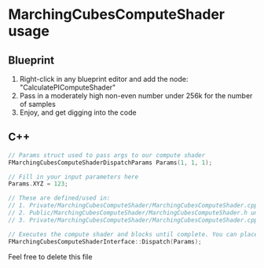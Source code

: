 # MarchingCubesComputeShader usage

## Blueprint

1. Right-click in any blueprint editor and add the node: "CalculatePIComputeShader"
2. Pass in a moderately high non-even number under 256k for the number of samples
3. Enjoy, and get digging into the code

## C++

```cpp
// Params struct used to pass args to our compute shader
FMarchingCubesComputeShaderDispatchParams Params(1, 1, 1);

// Fill in your input parameters here
Params.XYZ = 123;

// These are defined/used in:
// 1. Private/MarchingCubesComputeShader/MarchingCubesComputeShader.cpp under BEGIN_SHADER_PARAMETER_STRUCT
// 2. Public/MarchingCubesComputeShader/MarchingCubesComputeShader.h under FMarchingCubesComputeShaderDispatchParams
// 3. Private/MarchingCubesComputeShader/MarchingCubesComputeShader.cpp under FMarchingCubesComputeShaderInterface::DispatchRenderThread

// Executes the compute shader and blocks until complete. You can place outputs in the params struct
FMarchingCubesComputeShaderInterface::Dispatch(Params);
```

Feel free to delete this file
